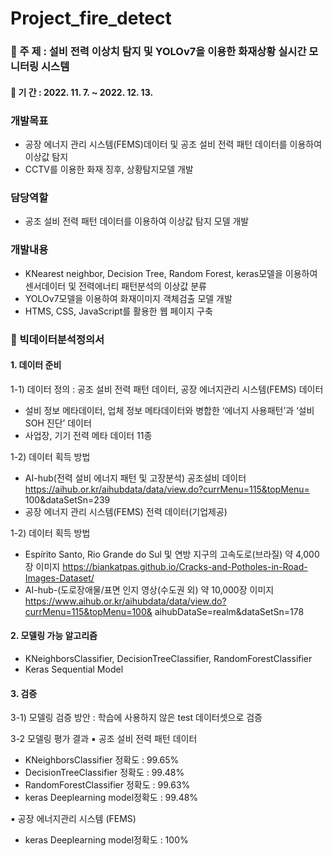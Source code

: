 # Project_fire_detect

### 📌 주   제 : 설비 전력 이상치 탐지 및 YOLOv7을 이용한 화재상황 실시간 모니터링 시스템
#### 📆 기   간 : 2022. 11. 7. ~ 2022. 12. 13.
### 개발목표
- 공장 에너지 관리 시스템(FEMS)데이터 및 공조 설비 전력 패턴 데이터를 이용하여 이상값 탐지
- CCTV를 이용한 화재 징후, 상황탐지모델 개발
### 담당역할
- 공조 설비 전력 패턴 데이터를 이용하여 이상값 탐지 모델 개발
### 개발내용
- KNearest neighbor, Decision Tree, Random Forest, keras모델을 이용하여 센서데이터 및 전력에너티 패턴분석의 이상값 분류
- YOLOv7모델을 이용하여 화재이미지 객체검출 모델 개발
- HTMS, CSS, JavaScript를 활용한 웹 페이지 구축

### 📌 빅데이터분석정의서
#### 1. 데이터 준비
 1-1) 데이터 정의 : 공조 설비 전력 패턴 데이터, 공장 에너지관리 시스템(FEMS) 데이터
 - 설비 정보 메타데이터, 업체 정보 메타데이터와 병합한 ‘에너지 사용패턴’과 ‘설비 SOH 진단’ 데이터
 - 사업장, 기기 전력 메타 데이터 11종
 
 1-2) 데이터 획득 방법
 - AI-hub(전력 설비 에너지 패턴 및 고장분석) 공조설비 데이터
 https://aihub.or.kr/aihubdata/data/view.do?currMenu=115&topMenu=
100&dataSetSn=239
- 공장 에너지 관리 시스템(FEMS) 전력 데이터(기업제공)

 
 1-2) 데이터 획득 방법
- Espírito Santo, Rio Grande do Sul 및 연방 지구의 고속도로(브라질) 약 4,000장 이미지
  https://biankatpas.github.io/Cracks-and-Potholes-in-Road-Images-Dataset/
- AI-hub-(도로장애물/표면 인지 영상(수도권 외) 약 10,000장 이미지
  https://www.aihub.or.kr/aihubdata/data/view.do?currMenu=115&topMenu=100&
  aihubDataSe=realm&dataSetSn=178

#### 2. 모델링 가능 알고리즘
- KNeighborsClassifier, DecisionTreeClassifier, RandomForestClassifier
- Keras Sequential Model

#### 3. 검증
3-1) 모델링 검증 방안 : 학습에 사용하지 않은 test 데이터셋으로 검증

3-2 모델링 평가 결과
▪️ 공조 설비 전력 패턴 데이터

- KNeighborsClassifier 정확도 : 99.65%
- DecisionTreeClassifier 정확도 : 99.48%
- RandomForestClassifier 정확도 : 99.63%
- keras Deeplearning model정확도 : 99.48%

▪️ 공장 에너지관리 시스템 (FEMS)

- keras Deeplearning model정확도 : 100%

